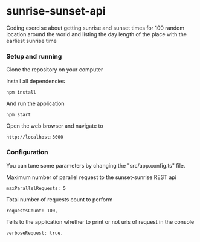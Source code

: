 # sunrise-sunset-api
Coding exercise about getting sunrise and sunset times for 100 random location around the world and listing the day length of the place with the earliest sunrise time

### Setup and running

Clone the repository on your computer


Install all dependencies 

```
npm install
```

And run the application

```
npm start
```

Open the web browser and navigate to
```
http://localhost:3000
```

### Configuration

You can tune some parameters by changing the "src/app.config.ts" file.

Maximum number of parallel request to the sunset-sunrise REST api
```
maxParallelRequests: 5
```

Total number of requests count to perform
```
requestsCount: 100,
```

Tells to the application whether to print or not urls of request in the console
```
verboseRequest: true,
```
